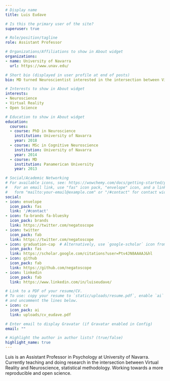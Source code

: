 ```yaml
---
# Display name
title: Luis Eudave

# Is this the primary user of the site?
superuser: true

# Role/position/tagline
role: Assistant Professor

# Organizations/Affiliations to show in About widget
organizations:
- name: University of Navarra
  url: https://www.unav.edu/

# Short bio (displayed in user profile at end of posts)
bio: MD turned Neuroscientist interested in the intersection between Virtual Reality and Neuroscience, Driving and Open Science.

# Interests to show in About widget
interests:
- Neuroscience
- Virtual Reality
- Open Science

# Education to show in About widget
education:
  courses:
  - course: PhD in Neuroscience
    institution: University of Navarra
    year: 2018
  - course: MSc in Cognitive Neuroscience
    institution: University of Navarra
    year: 2014
  - course: MD 
    institution: Panamerican University
    year: 2013

# Social/Academic Networking
# For available icons, see: https://wowchemy.com/docs/getting-started/page-builder/#icons
#   For an email link, use "fas" icon pack, "envelope" icon, and a link in the
#   form "mailto:your-email@example.com" or "/#contact" for contact widget.
social:
- icon: envelope
  icon_pack: fas
  link: '/#contact'
- icon: fa-brands fa-bluesky
  icon_pack: brands
  link: https://twitter.com/negatoscope
- icon: twitter
  icon_pack: fab
  link: https://twitter.com/negatoscope
- icon: graduation-cap  # Alternatively, use `google-scholar` icon from `ai` icon pack
  icon_pack: fas
  link: https://scholar.google.com/citations?user=Ptv4JN8AAAAJ&hl
- icon: github
  icon_pack: fab
  link: https://github.com/negatoscope
- icon: linkedin
  icon_pack: fab
  link: https://www.linkedin.com/in/luiseudave/

# Link to a PDF of your resume/CV.
# To use: copy your resume to `static/uploads/resume.pdf`, enable `ai` icons in `params.toml`, 
# and uncomment the lines below.
- icon: cv
  icon_pack: ai
  link: uploads/cv_eudave.pdf

# Enter email to display Gravatar (if Gravatar enabled in Config)
email: ""

# Highlight the author in author lists? (true/false)
highlight_name: true
---
```


Luis is an Assistant Professor in Psychology at University of Navarra. Currently teaching and doing research in the intersection between Virtual Reality and Neuroscience, statistical methodology. Working towards a more reproducible and open science.

<!-- {{< icon name="download" pack="fas" >}} Download my {{< staticref "uploads/cv_eudave.pdf" "newtab" >}}resumé{{< /staticref >}}. -->
